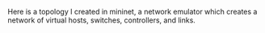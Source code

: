 Here is a topology I created in mininet, a network emulator which creates a network of virtual hosts, switches, controllers, and links.
